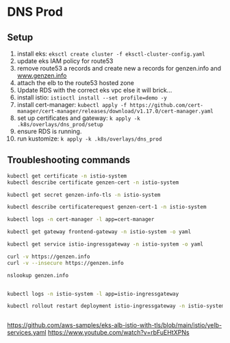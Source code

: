 # DNS Prod

##  Setup
1. install eks: `eksctl create cluster -f eksctl-cluster-config.yaml`
1. update eks IAM policy for route53
1. remove route53 a records and create new a records for genzen.info and www.genzen.info
  1. attach the elb to the route53 hosted zone
1. Update RDS with the correct eks vpc else it will brick...
1. install istio: `istioctl install --set profile=demo -y`
2. install cert-manager: `kubectl apply -f https://github.com/cert-manager/cert-manager/releases/download/v1.17.0/cert-manager.yaml`
3. set up certificates and gateway: `k apply -k .k8s/overlays/dns_prod/setup`
4. ensure RDS is running.
5. run kustomize: `k apply -k .k8s/overlays/dns_prod`

## Troubleshooting commands
```bash
kubectl get certificate -n istio-system
kubectl describe certificate genzen-cert -n istio-system

kubectl get secret genzen-info-tls -n istio-system

kubectl describe certificaterequest genzen-cert-1 -n istio-system

kubectl logs -n cert-manager -l app=cert-manager

kubectl get gateway frontend-gateway -n istio-system -o yaml

kubectl get service istio-ingressgateway -n istio-system -o yaml

curl -v https://genzen.info
curl -v --insecure https://genzen.info

nslookup genzen.info


kubectl logs -n istio-system -l app=istio-ingressgateway

kubectl rollout restart deployment istio-ingressgateway -n istio-system



```

https://github.com/aws-samples/eks-alb-istio-with-tls/blob/main/istio/yelb-services.yaml
https://www.youtube.com/watch?v=rbFuEHtXPNs
